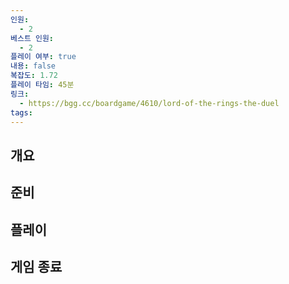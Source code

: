 ```yaml
---
인원:
  - 2
베스트 인원:
  - 2
플레이 여부: true
내용: false
복잡도: 1.72
플레이 타임: 45분
링크:
  - https://bgg.cc/boardgame/4610/lord-of-the-rings-the-duel
tags:
---
```

## 개요
## 준비
## 플레이
## 게임 종료